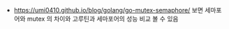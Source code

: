 


- https://umi0410.github.io/blog/golang/go-mutex-semaphore/ 보면 세마포어와 mutex 의 차이와 고루틴과 세마포어의 성능 비교 볼 수 있음